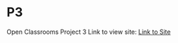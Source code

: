 # P3
Open Classrooms Project 3
Link to view site:   <a href="https://w3dd1e.github.io/P3/index.html">Link to Site </a>
